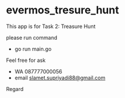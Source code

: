 # evermos_tresure_hunt


This app is for Task 2: Treasure Hunt

please run  command
-   go run main.go

Feel free for ask
-   WA 087777000056
-   email slamet.supriyadi88@gmail.com

Regard